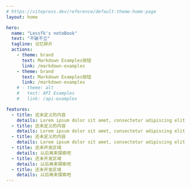 ```yaml
---
# https://vitepress.dev/reference/default-theme-home-page
layout: home

hero:
  name: "Lessfk's noteBook"
  text: "不破不立"
  tagline: 记忆碎片
  actions:
    - theme: brand
      text: Markdown Examples按钮
      link: /markdown-examples
    - theme: brand
      text: Markdown Examples按钮
      link: /markdown-examples
    # - theme: alt
    #   text: API Examples
    #   link: /api-examples

features:
  - title: 还未定义的内容
    details: Lorem ipsum dolor sit amet, consectetur adipiscing elit
  - title: 还未定义的内容
    details: Lorem ipsum dolor sit amet, consectetur adipiscing elit
  - title: 还未定义的内容
    details: Lorem ipsum dolor sit amet, consectetur adipiscing elit
  - title: 还未开发区域
    details: 以后再来探索吧
  - title: 还未开发区域
    details: 以后再来探索吧
  - title: 还未开发区域
    details: 以后再来探索吧
---
```


